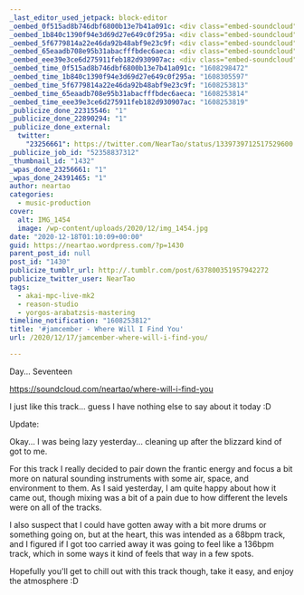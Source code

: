 ```yaml
---
_last_editor_used_jetpack: block-editor
_oembed_0f515ad8b746dbf6800b13e7b41a091c: <div class="embed-soundcloud"><iframe title="Where Will I Find You by NearTao" width="750" height="400" scrolling="no" frameborder="no" src="https://w.soundcloud.com/player/?visual=true&url=https%3A%2F%2Fapi.soundcloud.com%2Ftracks%2F949778680&show_artwork=true&maxwidth=750&maxheight=1000&dnt=1"></iframe></div>
_oembed_1b840c1390f94e3d69d27e649c0f295a: <div class="embed-soundcloud"><iframe title="The Long Way by NearTao" width="500" height="400" scrolling="no" frameborder="no" src="https://w.soundcloud.com/player/?visual=true&url=https%3A%2F%2Fapi.soundcloud.com%2Ftracks%2F950087074&show_artwork=true&maxwidth=500&maxheight=750&dnt=1"></iframe></div>
_oembed_5f6779814a22e46da92b48abf9e23c9f: <div class="embed-soundcloud"><iframe title="Where Will I Find You by NearTao" width="776" height="400" scrolling="no" frameborder="no" src="https://w.soundcloud.com/player/?visual=true&url=https%3A%2F%2Fapi.soundcloud.com%2Ftracks%2F949778680&show_artwork=true&maxwidth=776&maxheight=1000&dnt=1"></iframe></div>
_oembed_65eaadb708e95b31abacfffbdec6aeca: <div class="embed-soundcloud"><iframe title="Where Will I Find You by NearTao" width="584" height="400" scrolling="no" frameborder="no" src="https://w.soundcloud.com/player/?visual=true&url=https%3A%2F%2Fapi.soundcloud.com%2Ftracks%2F949778680&show_artwork=true&maxwidth=584&maxheight=876&dnt=1"></iframe></div>
_oembed_eee39e3ce6d275911feb182d930907ac: <div class="embed-soundcloud"><iframe title="Where Will I Find You by NearTao" width="500" height="400" scrolling="no" frameborder="no" src="https://w.soundcloud.com/player/?visual=true&url=https%3A%2F%2Fapi.soundcloud.com%2Ftracks%2F949778680&show_artwork=true&maxwidth=500&maxheight=750&dnt=1"></iframe></div>
_oembed_time_0f515ad8b746dbf6800b13e7b41a091c: "1608298472"
_oembed_time_1b840c1390f94e3d69d27e649c0f295a: "1608305597"
_oembed_time_5f6779814a22e46da92b48abf9e23c9f: "1608253813"
_oembed_time_65eaadb708e95b31abacfffbdec6aeca: "1608253814"
_oembed_time_eee39e3ce6d275911feb182d930907ac: "1608253819"
_publicize_done_22315546: "1"
_publicize_done_22890294: "1"
_publicize_done_external:
  twitter:
    "23256661": https://twitter.com/NearTao/status/1339739712517529600
_publicize_job_id: "52358837312"
_thumbnail_id: "1432"
_wpas_done_23256661: "1"
_wpas_done_24391465: "1"
author: neartao
categories:
  - music-production
cover:
  alt: IMG_1454
  image: /wp-content/uploads/2020/12/img_1454.jpg
date: "2020-12-18T01:10:09+00:00"
guid: https://neartao.wordpress.com/?p=1430
parent_post_id: null
post_id: "1430"
publicize_tumblr_url: http://.tumblr.com/post/637800351957942272
publicize_twitter_user: NearTao
tags:
  - akai-mpc-live-mk2
  - reason-studio
  - yorgos-arabatzsis-mastering
timeline_notification: "1608253812"
title: '#jamcember - Where Will I Find You'
url: /2020/12/17/jamcember-where-will-i-find-you/

---
```

Day... Seventeen

https://soundcloud.com/neartao/where-will-i-find-you

I just like this track... guess I have nothing else to say about it today :D

Update:

Okay... I was being lazy yesterday... cleaning up after the blizzard kind of got to me.

For this track I really decided to pair down the frantic energy and focus a bit more on natural sounding instruments with some air, space, and environment to them. As I said yesterday, I am quite happy about how it came out, though mixing was a bit of a pain due to how different the levels were on all of the tracks.

I also suspect that I could have gotten away with a bit more drums or something going on, but at the heart, this was intended as a 68bpm track, and I figured if I got too carried away it was going to feel like a 136bpm track, which in some ways it kind of feels that way in a few spots.

Hopefully you'll get to chill out with this track though, take it easy, and enjoy the atmosphere :D
